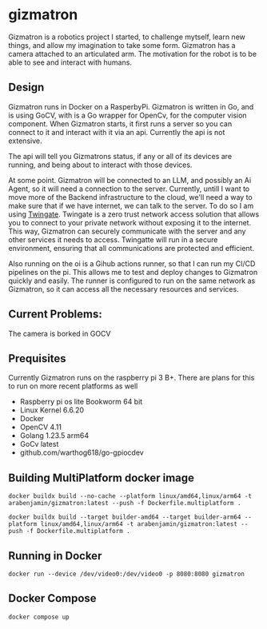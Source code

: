 # gizmatron

Gizmatron is a robotics project I started, to challenge mytself, learn new things, and allow my imagination to take some form. Gizmatron has a camera attached to an articulated arm. The motivation for the robot is to be able to see and interact with humans.


## Design

Gizmatron runs in Docker on a RasperbyPi. Gizmatron is written in Go, and is using GoCV, with is a Go wrapper for OpenCv, for the computer vision component. When Gizmatron starts, it first runs a server so you can connect to it and interact with it via an api. Currently the api is not extensive. 

The api will tell you Gizmatrons status, if any or all of its devices are running, and being about to interact with those devices.

At some point. Gizmatron will be connected to an LLM, and possibly an Ai Agent, so it will need a connection to the server. Currently, untill I want to move more of the Backend infrastructure to the cloud, we'll need a way to make sure that if we have internet, we can talk to the server. To do so I am using [Twingate](https://www.twingate.com/). Twingate is a zero trust network access solution that allows you to connect to your private network without exposing it to the internet. This way, Gizmatron can securely communicate with the server and any other services it needs to access. Twingatte will run in a secure environment, ensuring that all communications are protected and efficient. 

Also running on the oi is a Gihub actions runner, so that I can run my CI/CD pipelines on the pi. This allows me to test and deploy changes to Gizmatron quickly and easily. The runner is configured to run on the same network as Gizmatron, so it can access all the necessary resources and services.



## Current Problems:
 The camera is borked in GOCV

## Prequisites

Currently Gizmatron runs on the raspberry pi 3 B+. There are plans for this to run on more recent platforms as well

* Raspberry pi os lite Bookworm 64 bit
* Linux Kernel 6.6.20
* Docker
* OpenCV 4.11
* Golang 1.23.5 arm64
* GoCv latest
* github.com/warthog618/go-gpiocdev  


## Building MultiPlatform docker image

`docker buildx build --no-cache --platform linux/amd64,linux/arm64 -t arabenjamin/gizmatron:latest --push -f Dockerfile.multiplatform .`

`docker buildx build --target builder-amd64 --target builder-arm64 --platform linux/amd64,linux/arm64 -t arabenjamin/gizmatron:latest --push -f Dockerfile.multiplatform .`

## Running in Docker

`docker run --device /dev/video0:/dev/video0 -p 8080:8080 gizmatron`

## Docker Compose 
`docker compose up`

